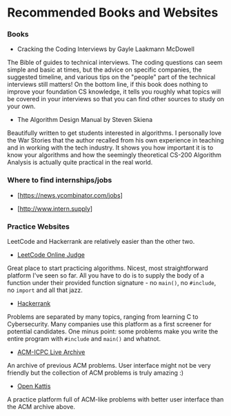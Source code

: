 # Recommended Books and Websites

### Books ###

* Cracking the Coding Interviews by Gayle Laakmann McDowell

The Bible of guides to technical interviews. The coding questions can seem simple and basic at times, but the advice on specific companies, the suggested timeline, and various tips on the "people" part of the technical interviews still matters! On the bottom line, if this book does nothing to improve your foundation CS knowledge, it tells you roughly what topics will be covered in your interviews so that you can find other sources to study on your own.

* The Algorithm Design Manual by Steven Skiena

Beautifully written to get students interested in algorithms. I personally love the War Stories that the author recalled from his own experience in teaching and in working with the tech industry. It shows you how important it is to know your algorithms and how the seemingly theoretical CS-200 Algorithm Analysis is actually quite practical in the real world.

### Where to find internships/jobs ###

* [https://news.ycombinator.com/jobs]

* [http://www.intern.supply]

### Practice Websites ###
LeetCode and Hackerrank are relatively easier than the other two.

* [LeetCode Online Judge](https://leetcode.com)

Great place to start practicing algorithms. Nicest, most straightforward platform I've seen so far. All you have to do is to supply the body of a function under their provided function signature - no `main()`, no `#include`, no `import` and all that jazz.

* [Hackerrank](https://www.hackerrank.com)

Problems are separated by many topics, ranging from learning C to Cybersecurity. Many companies use this platform as a first screener for potential candidates. One minus point: some problems make you write the entire program with `#include` and `main()` and whatnot.

* [ACM-ICPC Live Archive](https://icpcarchive.ecs.baylor.edu)

An archive of previous ACM problems. User interface might not be very friendly but the collection of ACM problems is truly amazing :) 

* [Open Kattis](https://open.kattis.com)

A practice platform full of ACM-like problems with better user interface than the ACM archive above. 
